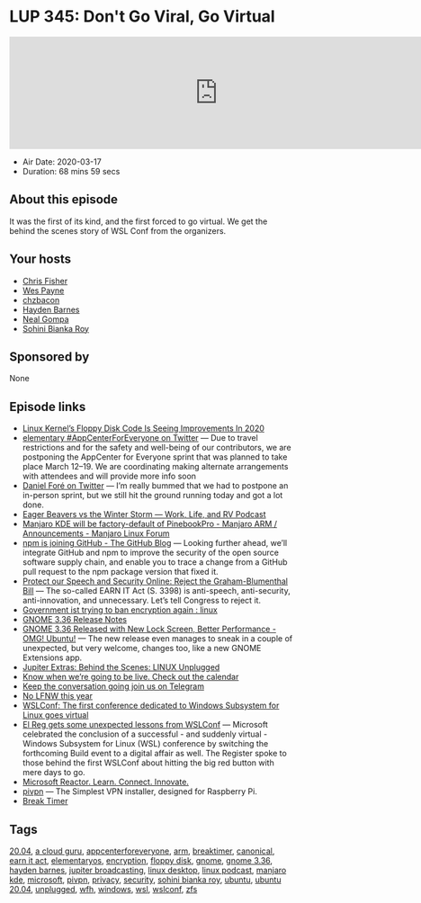 # LUP 345: Don't Go Viral, Go Virtual

<iframe src="https://player.fireside.fm/v2/RUkczH-V+aCtCK3tH?theme=dark" width="740" height="200" frameborder="0" scrolling="no"></iframe>

* Air Date: 2020-03-17
* Duration: 68 mins 59 secs

## About this episode

It was the first of its kind, and the first forced to go virtual. We get the behind the scenes story of WSL Conf from the organizers.

## Your hosts
* [Chris Fisher](https://linuxunplugged.com/hosts/chrislas)
* [Wes Payne](https://linuxunplugged.com/hosts/wes)
* [chzbacon](https://linuxunplugged.com/hosts/chzbacon)
* [Hayden Barnes](https://linuxunplugged.com/guests/haydenbarnes)
* [Neal Gompa](https://linuxunplugged.com/guests/nealgompa)
* [Sohini Bianka Roy](https://linuxunplugged.com/guests/sohiniroy)

## Sponsored by

None



## Episode links

  * [Linux Kernel’s Floppy Disk Code Is Seeing Improvements In 2020](https://www.phoronix.com/scan.php?page=news_item&px=Linux-5.7-Floppy-Improvements "Linux Kernel’s Floppy Disk Code Is Seeing Improvements In 2020")
  * [elementary #AppCenterForEveryone on Twitter](https://twitter.com/elementary/status/1237951983283245057 "elementary #AppCenterForEveryone on Twitter") — Due to travel restrictions and for the safety and well-being of our contributors, we are postponing the AppCenter for Everyone sprint that was planned to take place March 12–19. We are coordinating making alternate arrangements with attendees and will provide more info soon
  * [Daniel Foré on Twitter](https://twitter.com/DanielFore/status/1238254079656288257 "Daniel Foré on Twitter") — I’m really bummed that we had to postpone an in-person sprint, but we still hit the ground running today and got a lot done.
  * [Eager Beavers vs the Winter Storm — Work, Life, and RV Podcast](https://worklifeandrv.com/episodes/4 "Eager Beavers vs the Winter Storm — Work, Life, and RV Podcast")
  * [Manjaro KDE will be factory-default of PinebookPro - Manjaro ARM / Announcements - Manjaro Linux Forum](https://forum.manjaro.org/t/manjaro-kde-will-be-factory-default-of-pinebookpro/129510 "Manjaro KDE will be factory-default of PinebookPro - Manjaro ARM / Announcements - Manjaro Linux Forum")
  * [npm is joining GitHub - The GitHub Blog](https://github.blog/2020-03-16-npm-is-joining-github/ "npm is joining GitHub - The GitHub Blog") — Looking further ahead, we’ll integrate GitHub and npm to improve the security of the open source software supply chain, and enable you to trace a change from a GitHub pull request to the npm package version that fixed it. 
  * [Protect our Speech and Security Online: Reject the Graham-Blumenthal Bill](https://act.eff.org/action/protect-our-speech-and-security-online-reject-the-graham-blumenthal-bill "Protect our Speech and Security Online: Reject the Graham-Blumenthal Bill") — The so-called EARN IT Act (S. 3398) is anti-speech, anti-security, anti-innovation, and unnecessary. Let’s tell Congress to reject it.
  * [Government ist trying to ban encryption again : linux](https://www.reddit.com/r/linux/comments/fjs43h/government_ist_trying_to_ban_encryption_again/fkp1pv3/?utm_name=iossmf "Government ist trying to ban encryption again : linux")
  * [GNOME 3.36 Release Notes](https://help.gnome.org/misc/release-notes/3.36/ "GNOME 3.36 Release Notes")
  * [GNOME 3.36 Released with New Lock Screen, Better Performance - OMG! Ubuntu!](https://www.omgubuntu.co.uk/2020/03/gnome-3-36-official-release-announcement "GNOME 3.36 Released with New Lock Screen, Better Performance - OMG! Ubuntu!") — The new release even manages to sneak in a couple of unexpected, but very welcome, changes too, like a new GNOME Extensions app.
  * [Jupiter Extras: Behind the Scenes: LINUX Unplugged](https://extras.show/64 "Jupiter Extras: Behind the Scenes: LINUX Unplugged")
  * [Know when we’re going to be live. Check out the calendar](https://www.jupiterbroadcasting.com/release-calendar/ "Know when we’re going to be live. Check out the calendar")
  * [Keep the conversation going join us on Telegram](https://jupiterbroadcasting.com/telegram "Keep the conversation going join us on Telegram")
  * [No LFNW this year](https://blog.lfnw.org/2020/03/13/covid-19-cancellation.html "No LFNW this year")
  * [WSLConf: The first conference dedicated to Windows Subsystem for Linux goes virtual](https://ubuntu.com/blog/wslconf-the-first-conference-dedicated-to-windows-subsystem-for-linux-goes-virtual "WSLConf: The first conference dedicated to Windows Subsystem for Linux goes virtual")
  * [El Reg gets some unexpected lessons from WSLConf](https://www.theregister.co.uk/2020/03/16/wslconf/ "El Reg gets some unexpected lessons from WSLConf") — Microsoft celebrated the conclusion of a successful - and suddenly virtual - Windows Subsystem for Linux (WSL) conference by switching the forthcoming Build event to a digital affair as well. The Register spoke to those behind the first WSLConf about hitting the big red button with mere days to go.
  * [Microsoft Reactor. Learn. Connect. Innovate.](https://developer.microsoft.com/en-us/reactor/ "Microsoft Reactor. Learn. Connect. Innovate.")
  * [pivpn](https://github.com/pivpn/pivpn "pivpn") — The Simplest VPN installer, designed for Raspberry Pi.
  * [Break Timer](https://breaktimer.app/ "Break Timer")



## Tags

[20.04](https://linuxunplugged.com/tags/20.04), [a cloud guru](https://linuxunplugged.com/tags/a%20cloud%20guru), [appcenterforeveryone](https://linuxunplugged.com/tags/appcenterforeveryone), [arm](https://linuxunplugged.com/tags/arm), [breaktimer](https://linuxunplugged.com/tags/breaktimer), [canonical](https://linuxunplugged.com/tags/canonical), [earn it act](https://linuxunplugged.com/tags/earn%20it%20act), [elementaryos](https://linuxunplugged.com/tags/elementaryos), [encryption](https://linuxunplugged.com/tags/encryption), [floppy disk](https://linuxunplugged.com/tags/floppy%20disk), [gnome](https://linuxunplugged.com/tags/gnome), [gnome 3.36](https://linuxunplugged.com/tags/gnome%203.36), [hayden barnes](https://linuxunplugged.com/tags/hayden%20barnes), [jupiter broadcasting](https://linuxunplugged.com/tags/jupiter%20broadcasting), [linux desktop](https://linuxunplugged.com/tags/linux%20desktop), [linux podcast](https://linuxunplugged.com/tags/linux%20podcast), [manjaro kde](https://linuxunplugged.com/tags/manjaro%20kde), [microsoft](https://linuxunplugged.com/tags/microsoft), [pivpn](https://linuxunplugged.com/tags/pivpn), [privacy](https://linuxunplugged.com/tags/privacy), [security](https://linuxunplugged.com/tags/security), [sohini bianka roy](https://linuxunplugged.com/tags/sohini%20bianka%20roy), [ubuntu](https://linuxunplugged.com/tags/ubuntu), [ubuntu 20.04](https://linuxunplugged.com/tags/ubuntu%2020.04), [unplugged](https://linuxunplugged.com/tags/unplugged), [wfh](https://linuxunplugged.com/tags/wfh), [windows](https://linuxunplugged.com/tags/windows), [wsl](https://linuxunplugged.com/tags/wsl), [wslconf](https://linuxunplugged.com/tags/wslconf), [zfs](https://linuxunplugged.com/tags/zfs)